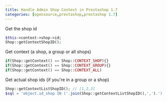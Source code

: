 ```yaml
---
title: Handle Admin Shop Context in Prestashop 1.7
categories: [opensource,prestashop,prestashop 1.7]
---
```

Get the shop id

```php
$this->context->shop->id;
Shop::getContextShopID();
```

Get context (a shop, a group or all shops)

```php
if(Shop::getContext() == Shop::CONTEXT_SHOP){}
if(Shop::getContext() == Shop::CONTEXT_GROUP){}
if(Shop::getContext() == Shop::CONTEXT_ALL)
```

Get actual shop ids (if you're in a group or a shop)

```php
Shop::getContextListShopID(); // [1,2,3]
$sql = 'object.id_shop IN ('.join(Shop::getContextListShopID(),',').')';
```
